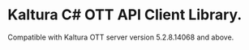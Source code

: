 # Kaltura C# OTT API Client Library.
Compatible with Kaltura OTT server version 5.2.8.14068 and above.
